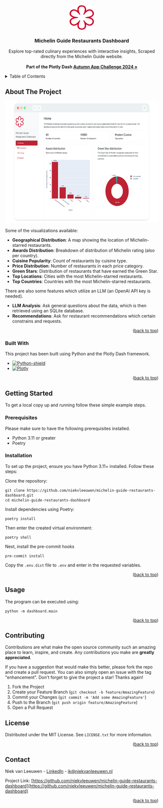 <!-- PROJECT LOGO -->
<br />
<div align="center">
  <a href="https://github.com/othneildrew/Best-README-Template">
    <img src="dashboard/assets/img/logos/MichelinStar.svg" alt="Logo" width="80" height="80">
  </a>

  <h3 align="center">Michelin Guide Restaurants Dashboard</h3>

  <p align="center">
    Explore top-rated culinary experiences with interactive insights, Scraped directly from the Michelin Guide website.
    <br />
    <br />
    <strong>Part of the Plotly Dash
    <a href="https://community.plotly.com/t/autumn-app-challenge/87373">Autumn App Challenge 2024 »</a>
    </strong>
  </p>
</div>

<!-- TABLE OF CONTENTS -->
<details>
  <summary>Table of Contents</summary>
  <ol>
    <li>
      <a href="#about-the-project">About The Project</a>
      <ul>
        <li><a href="#built-with">Built With</a></li>
      </ul>
    </li>
    <li>
      <a href="#getting-started">Getting Started</a>
      <ul>
        <li><a href="#prerequisites">Prerequisites</a></li>
        <li><a href="#installation">Installation</a></li>
      </ul>
    </li>
    <li><a href="#usage">Usage</a></li>
    <li><a href="#contributing">Contributing</a></li>
    <li><a href="#license">License</a></li>
    <li><a href="#contact">Contact</a></li>
  </ol>
</details>



<!-- ABOUT THE PROJECT -->
## About The Project
<div align="center">
    <img src="dashboard/assets/img/screenshot.png" alt="Screenshot" height="400">
</div>

Some of the visualizations available:

* **Geographical Distribution**: A map showing the location of Michelin-starred restaurants.
* **Awards Distribution**: Breakdown of distribution of Michelin rating (also per country).
* **Cuisine Popularity**: Count of restaurants by cuisine type.
* **Price Distribution**: Number of restaurants in each price category.
* **Green Stars**: Distribution of restaurants that have earned the Green Star.
* **Top Locations**: Cities with the most Michelin-starred restaurants.
* **Top Countries**: Countries with the most Michelin-starred restaurants.

There are also some features which utilize an LLM (an OpenAI API key is needed).

* **LLM Analysis**: Ask general questions about the data, which is then retrieved using an SQLite database.
* **Recommendations**: Ask for restaurant recommendations which certain constrains and requests.

<p align="right">(<a href="#readme-top">back to top</a>)</p>

### Built With

This project has been built using Python and the Plotly Dash framework.

* [![Python-shield][Python-shield]][Python-url]
* [![Plotly][Plotly-shield]][Plotly-url]

<p align="right">(<a href="#readme-top">back to top</a>)</p>


<!-- GETTING STARTED -->
## Getting Started

To get a local copy up and running follow these simple example steps.

### Prerequisites

Please make sure to have the following prerequisites installed.
* Python 3.11 or greater
* Poetry

### Installation
To set up the project, ensure you have Python 3.11+ installed. Follow these steps:

Clone the repository:

```shell
git clone https://github.com/niekvleeuwen/michelin-guide-restaurants-dashboard.git
cd michelin-guide-restaurants-dashboard
```

Install dependencies using Poetry:

```shell
poetry install
```

Then enter the created virtual environment:

```shell
poetry shell
```

Next, install the pre-commit hooks
```shell
pre-commit install
```

Copy the `.env.dist` file to `.env` and enter in the requested variables.

<p align="right">(<a href="#readme-top">back to top</a>)</p>

<!-- USAGE EXAMPLES -->
## Usage

The program can be executed using:

```shell
python -m dashboard.main
```

<p align="right">(<a href="#readme-top">back to top</a>)</p>

<!-- CONTRIBUTING -->
## Contributing

Contributions are what make the open source community such an amazing place to learn, inspire, and create. Any contributions you make are **greatly appreciated**.

If you have a suggestion that would make this better, please fork the repo and create a pull request. You can also simply open an issue with the tag "enhancement".
Don't forget to give the project a star! Thanks again!

1. Fork the Project
2. Create your Feature Branch (`git checkout -b feature/AmazingFeature`)
3. Commit your Changes (`git commit -m 'Add some AmazingFeature'`)
4. Push to the Branch (`git push origin feature/AmazingFeature`)
5. Open a Pull Request

<!-- LICENSE -->
## License

Distributed under the MIT License. See `LICENSE.txt` for more information.

<p align="right">(<a href="#readme-top">back to top</a>)</p>

<!-- CONTACT -->
## Contact

Niek van Leeuwen - [LinkedIn](https://www.linkedin.com/in/niek-van-leeuwen/) - ik@niekvanleeuwen.nl

Project Link: [https://github.com/niekvleeuwen/michelin-guide-restaurants-dashboard](https://github.com/niekvleeuwen/michelin-guide-restaurants-dashboard)

<p align="right">(<a href="#readme-top">back to top</a>)</p>

<!-- MARKDOWN LINKS & IMAGES -->
[Plotly-shield]: https://img.shields.io/badge/-Plotly-4E84C4?style=for-the-badge&logo=plotly&logoColor=white
[Plotly-url]: https://dash.plotly.com/
[Python-shield]: https://img.shields.io/badge/python-3670A0?style=for-the-badge&logo=python&logoColor=ffdd54
[Python-url]: https://www.python.org/